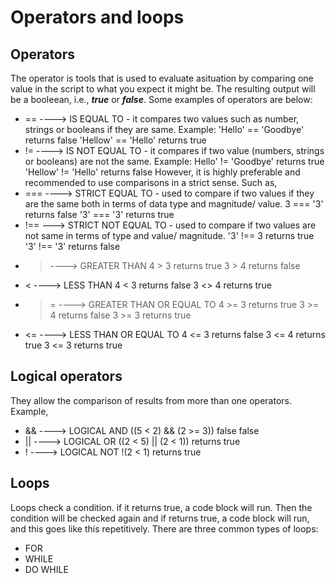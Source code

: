 # Operators and loops
## Operators
The operator is tools that is used to evaluate asituation by comparing one value in the script to what you expect it might be. The resulting output will be a booleean, i.e., ***true*** or ***false***. Some examples of operators are below:

- == ----> IS EQUAL TO
        - it compares two values such as number, strings or booleans if they are same. Example:
        'Hello' == 'Goodbye' returns false
        'Hellow' == 'Hello' returns true
- != ----> IS NOT EQUAL TO
        - it compares if two value (numbers, strings or booleans) are not the same. Example:
        Hello' != 'Goodbye' returns true
        'Hellow' != 'Hello' returns false
However, it is highly preferable and recommended to use comparisons in a strict sense. Such as,
- === ----> STRICT EQUAL TO
        - used to compare if two values if they are the same both in terms of data type and magnitude/ value.
        3 === '3' returns false
        '3' === '3' returns true
- !== ---> STRICT NOT EQUAL TO
        - used to compare if two values are not same in terms of type and value/ magnitude.
        '3' !== 3 returns true
        '3' !== '3' returns false
- > ----> GREATER THAN
        4 > 3 returns true
        3 > 4 returns false
- < ----> LESS THAN
        4 < 3 returns false
        3 <> 4 returns true
- >= ----> GREATER THAN OR EQUAL TO
        4 >= 3 returns true
        3 >= 4 returns false
        3 >= 3 returns true
- <= ----> LESS THAN OR EQUAL TO
        4 <= 3 returns false
        3 <= 4 returns true
        3 <= 3 returns true
## Logical operators
They allow the comparison of results from more than one operators. Example,

- && ----> LOGICAL AND
        ((5 < 2) && (2 >= 3))
          false       false
- || ----> LOGICAL OR
        ((2 < 5) || (2 < 1))
        returns true
- ! ----> LOGICAL NOT
        !(2 < 1)
        returns true

## Loops
Loops check a condition. if it returns true, a code block will run. Then the condition will be checked again and if returns true, a code block will run, and this goes like this repetitively. There are three common types of loops:
- FOR
- WHILE
- DO WHILE
 
        



